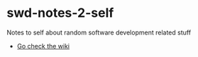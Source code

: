 # swd-notes-2-self
Notes to self about random software development related stuff  

* [Go check the wiki](https://github.com/konttinen/swd-notes-2-self/wiki)